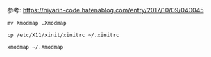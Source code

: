 参考: https://niyarin-code.hatenablog.com/entry/2017/10/09/040045

`mv Xmodmap .Xmodmap`

`cp /etc/X11/xinit/xinitrc ~/.xinitrc`

`xmodmap ~/.Xmodmap`
